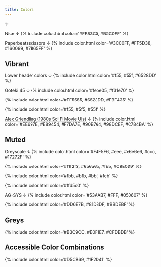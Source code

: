 ```yaml
---
title: Colors
---
```


✨

Nice ↓
{% include color.html color='#FF83C5, #B5C0FF' %}

Paperbeatsscissors ↓
{% include color.html color='#3C00FF, #FF5D38, #160099, #7B65FF' %}

## Vibrant

Lower header colors ↓
{% include color.html color='#f55, #55f, #6528DD' %}

Goteki 45 ↓
{% include color.html color='#febe05, #f31e70' %}

{% include color.html color='#FF5555, #6528DD, #FBF435' %}

{% include color.html color='#f55, #5f5, #55f' %}

[Alex Griendling (1980s Sci Fi Movie UIs)](https://twitter.com/alexgriendling/status/1055167173776289792) ↓
{% include color.html color='#EE697E, #E89454, #F7DA7E, #90B764, #98DCEF, #C784BA' %}

## Muted

Greyscale ↓
{% include color.html color='#F4F5F6, #eee, #e6e6e6, #ccc, #17272F' %}

{% include color.html color='#f1f2f3, #6a6a6a, #fbb, #C8E0D9' %}

{% include color.html color='#fbb, #bfb, #bbf, #fcb' %}

{% include color.html color='#ffd5c0' %}

AG-SYS ↓
{% include color.html color='#53AAB7, #FFF, #050607' %}

{% include color.html color='#DD6E7B, #81D3DF, #BBDEBF' %}

## Greys

{% include color.html color='#B3C9CC, #E0F1E7, #CFDBDB' %}

## Accessible Color Combinations

{% include color.html color='#D5CB69, #1F2D41' %}